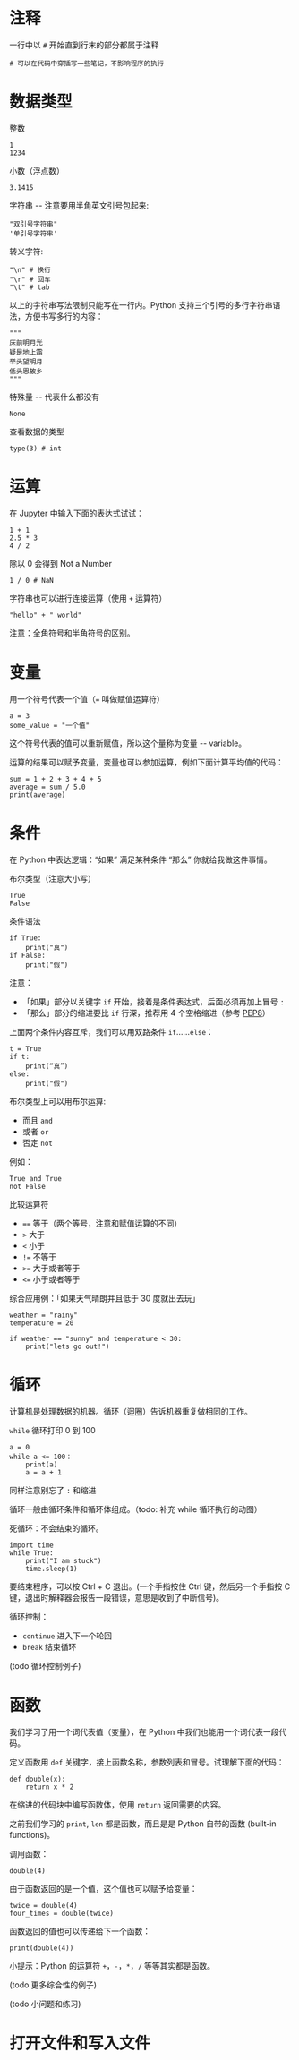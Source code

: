 # 注释

一行中以 `#` 开始直到行末的部分都属于注释

    # 可以在代码中穿插写一些笔记，不影响程序的执行

# 数据类型

整数

    1
    1234

小数（浮点数）

    3.1415

字符串 -- 注意要用半角英文引号包起来:

    "双引号字符串"
    '单引号字符串'

转义字符:

    "\n" # 换行
    "\r" # 回车
    "\t" # tab

以上的字符串写法限制只能写在一行内。Python 支持三个引号的多行字符串语法，方便书写多行的内容：

    """
    床前明月光
    疑是地上霜
    举头望明月
    低头思故乡
    """

特殊量 -- 代表什么都没有

    None

查看数据的类型

    type(3) # int

# 运算

在 Jupyter 中输入下面的表达式试试：

    1 + 1
    2.5 * 3
    4 / 2

除以 0 会得到 Not a Number

    1 / 0 # NaN

字符串也可以进行连接运算（使用 `+` 运算符）

    "hello" + " world"

注意：全角符号和半角符号的区别。

# 变量

用一个符号代表一个值（`=` 叫做赋值运算符）

    a = 3
    some_value = "一个值"

这个符号代表的值可以重新赋值，所以这个量称为变量 -- variable。

运算的结果可以赋予变量，变量也可以参加运算，例如下面计算平均值的代码：

    sum = 1 + 2 + 3 + 4 + 5
    average = sum / 5.0
    print(average)

# 条件

在 Python 中表达逻辑：“如果” 满足某种条件 “那么” 你就给我做这件事情。

布尔类型（注意大小写）

    True
    False

条件语法

    if True:
        print("真")
    if False:
        print("假")

注意：

- 「如果」部分以关键字 `if` 开始，接着是条件表达式，后面必须再加上冒号 `:`
- 「那么」部分的缩进要比 `if` 行深，推荐用 4 个空格缩进（参考 [PEP8](https://www.python.org/dev/peps/pep-0008/#indentation)）

上面两个条件内容互斥，我们可以用双路条件 `if`……`else`：

    t = True
    if t:
        print(“真”)
    else:
        print("假")

布尔类型上可以用布尔运算:

- 而且 `and`
- 或者 `or`
- 否定 `not`

例如：

    True and True
    not False

比较运算符

- `==` 等于（两个等号，注意和赋值运算的不同）
- `>` 大于
- `<` 小于
- `!=` 不等于
- `>=` 大于或者等于
- `<=` 小于或者等于

综合应用例：「如果天气晴朗并且低于 30 度就出去玩」

    weather = "rainy"
    temperature = 20

    if weather == "sunny" and temperature < 30:
        print("lets go out!")

# 循环

计算机是处理数据的机器。循环（迴圈）告诉机器重复做相同的工作。

`while` 循环打印 0 到 100

    a = 0
    while a <= 100：
        print(a)
        a = a + 1

同样注意别忘了 `:` 和缩进

循环一般由循环条件和循环体组成。（todo: 补充 while 循环执行的动图）

死循环：不会结束的循环。

    import time
    while True:
        print("I am stuck")
        time.sleep(1)

要结束程序，可以按 Ctrl + C 退出。(一个手指按住 Ctrl 键，然后另一个手指按 C 键，退出时解释器会报告一段错误，意思是收到了中断信号)。

循环控制：

- `continue` 进入下一个轮回
- `break` 结束循环

(todo 循环控制例子)

# 函数

我们学习了用一个词代表值（变量），在 Python 中我们也能用一个词代表一段代码。

定义函数用 `def` 关键字，接上函数名称，参数列表和冒号。试理解下面的代码：

    def double(x):
        return x * 2

在缩进的代码块中编写函数体，使用 `return` 返回需要的内容。

之前我们学习的 `print`, `len` 都是函数，而且是是 Python 自带的函数 (built-in functions)。

调用函数：

    double(4)

由于函数返回的是一个值，这个值也可以赋予给变量：

    twice = double(4)
    four_times = double(twice)

函数返回的值也可以传递给下一个函数：

    print(double(4))

小提示：Python 的运算符 `+`，`-`，`*`，`/` 等等其实都是函数。

(todo 更多综合性的例子)

(todo 小问题和练习)

# 打开文件和写入文件

